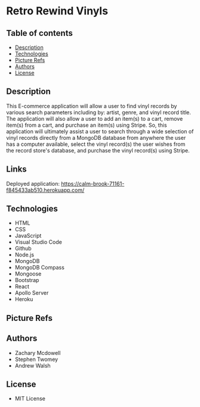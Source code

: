 # Retro Rewind Vinyls

## Table of contents

* [Description](#Description)
* [Technologies](#Technologies)
* [Picture Refs](#Picture-Refs)
* [Authors](#Authors)
* [License](#License)



## Description

This E-commerce application will allow a user to find vinyl records by various search parameters including by: artist, genre, and vinyl record title. The application will also allow a user to add an item(s) to a cart, remove item(s) from a cart, and purchase an item(s) using Stripe. So, this application will ultimately assist a user to search through a wide selection of vinyl records directly from a MongoDB database from anywhere the user has a computer available, select the vinyl record(s) the user wishes from the record store's database, and purchase the vinyl record(s) using Stripe.

## Links

Deployed application: https://calm-brook-71161-f845433ab510.herokuapp.com/

## Technologies

* HTML
* CSS
* JavaScript
* Visual Studio Code
* Github
* Node.js
* MongoDB
* MongoDB Compass
* Mongoose
* Bootstrap
* React
* Apollo Server
* Heroku

## Picture Refs



## Authors

* Zachary Mcdowell
* Stephen Twomey
* Andrew Walsh

## License

* MIT License
